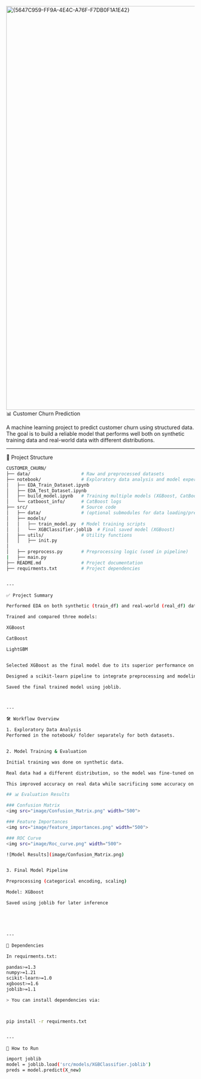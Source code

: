 <img width="1920" height="1080" alt="{5647C959-FF9A-4E4C-A76F-F7DB0F1A1E42}" src="https://github.com/user-attachments/assets/7a7ba79e-27c7-4f8a-8684-cc0fb2d46dda" />📊 Customer Churn Prediction

A machine learning project to predict customer churn using structured data. The goal is to build a reliable model that performs well both on synthetic training data and real-world data with different distributions.

---

📁 Project Structure
```bash
CUSTOMER_CHURN/
├── data/                   # Raw and preprocessed datasets
├── notebook/               # Exploratory data analysis and model experiments
│   ├── EDA_Train_Dataset.ipynb
│   ├── EDA_Test_Dataset.ipynb
│   ├── build_model.ipynb   # Training multiple models (XGBoost, CatBoost, LightGBM)
│   └── catboost_info/      # CatBoost logs
├── src/                    # Source code
│   ├── data/               # (optional submodules for data loading/prep)
│   ├── models/
│   │   ├── train_model.py  # Model training scripts
│   │   └── XGBClassifier.joblib  # Final saved model (XGBoost)
│   ├── utils/              # Utility functions
│   │   ├── init.py
│   
│   ├── preprocess.py       # Preprocessing logic (used in pipeline)
|   ├── main.py
├── README.md               # Project documentation
├── requirments.txt         # Project dependencies


---

✅ Project Summary

Performed EDA on both synthetic (train_df) and real-world (real_df) datasets using separate notebooks.

Trained and compared three models:

XGBoost

CatBoost

LightGBM


Selected XGBoost as the final model due to its superior performance on real data.

Designed a scikit-learn pipeline to integrate preprocessing and modeling.

Saved the final trained model using joblib.



---

🛠 Workflow Overview

1. Exploratory Data Analysis
Performed in the notebook/ folder separately for both datasets.


2. Model Training & Evaluation

Initial training was done on synthetic data.

Real data had a different distribution, so the model was fine-tuned on 50% of the real dataset.

This improved accuracy on real data while sacrificing some accuracy on the synthetic dataset (acceptable tradeoff).

## 📊 Evaluation Results

### Confusion Matrix
<img src="image/Confusion_Matrix.png" width="500">

### Feature Importances
<img src="image/feature_importances.png" width="500">

### ROC Curve
<img src="image/Roc_curve.png" width="500">

![Model Results](image/Confusion_Matrix.png)


3. Final Model Pipeline

Preprocessing (categorical encoding, scaling)

Model: XGBoost

Saved using joblib for later inference





---

🔧 Dependencies

In requirments.txt:

pandas>=1.3
numpy>=1.21
scikit-learn>=1.0
xgboost>=1.6
joblib>=1.1

> You can install dependencies via:



pip install -r requirments.txt


---

🚀 How to Run

import joblib
model = joblib.load('src/models/XGBClassifier.joblib')
preds = model.predict(X_new)
